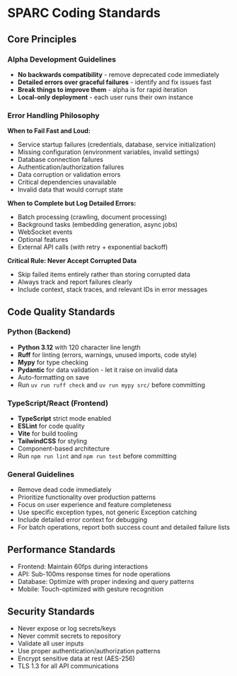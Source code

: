 # SPARC Coding Standards

## Core Principles

### Alpha Development Guidelines
- **No backwards compatibility** - remove deprecated code immediately
- **Detailed errors over graceful failures** - identify and fix issues fast
- **Break things to improve them** - alpha is for rapid iteration
- **Local-only deployment** - each user runs their own instance

### Error Handling Philosophy

**When to Fail Fast and Loud:**
- Service startup failures (credentials, database, service initialization)
- Missing configuration (environment variables, invalid settings)
- Database connection failures
- Authentication/authorization failures
- Data corruption or validation errors
- Critical dependencies unavailable
- Invalid data that would corrupt state

**When to Complete but Log Detailed Errors:**
- Batch processing (crawling, document processing)
- Background tasks (embedding generation, async jobs)
- WebSocket events
- Optional features
- External API calls (with retry + exponential backoff)

**Critical Rule: Never Accept Corrupted Data**
- Skip failed items entirely rather than storing corrupted data
- Always track and report failures clearly
- Include context, stack traces, and relevant IDs in error messages

## Code Quality Standards

### Python (Backend)
- **Python 3.12** with 120 character line length
- **Ruff** for linting (errors, warnings, unused imports, code style)
- **Mypy** for type checking
- **Pydantic** for data validation - let it raise on invalid data
- Auto-formatting on save
- Run `uv run ruff check` and `uv run mypy src/` before committing

### TypeScript/React (Frontend)
- **TypeScript** strict mode enabled
- **ESLint** for code quality
- **Vite** for build tooling
- **TailwindCSS** for styling
- Component-based architecture
- Run `npm run lint` and `npm run test` before committing

### General Guidelines
- Remove dead code immediately
- Prioritize functionality over production patterns
- Focus on user experience and feature completeness
- Use specific exception types, not generic Exception catching
- Include detailed error context for debugging
- For batch operations, report both success count and detailed failure lists

## Performance Standards
- Frontend: Maintain 60fps during interactions
- API: Sub-100ms response times for node operations
- Database: Optimize with proper indexing and query patterns
- Mobile: Touch-optimized with gesture recognition

## Security Standards
- Never expose or log secrets/keys
- Never commit secrets to repository
- Validate all user inputs
- Use proper authentication/authorization patterns
- Encrypt sensitive data at rest (AES-256)
- TLS 1.3 for all API communications